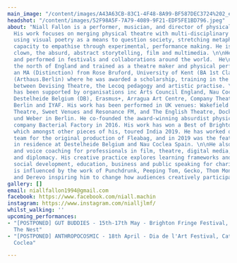 ```yaml
---
main_image: "/content/images/A43A63CB-83C1-4F48-8A99-BF587DEC3724%202_edited_edited.jpg"
headshot: "/content/images/52F98A5F-7A79-4089-9F21-EDF5FE1BD796.jpeg"
about: "Niall Fallon is a performer, musician, and director of physical performance.
  His work focuses on merging physical theatre with multi-disciplinary practices,
  using visual poetry as a means to question society, stretching metaphors and our
  capacity to empathise through experimental, performance making. He is often using
  clown, the absurd, abstract storytelling, film and multimedia. \n\nHe has curated
  and performed in festivals and collaborations around the world.  He\ngrew up in
  the north of England and trained as a theatre maker and physical performer receiving
  an MA (Distinction) from Rose Bruford, University of Kent (BA 1st Class) and LISPA
  (Arthaus.Berlin) where he was awarded a scholarship, training in the meeting points
  between Devising Theatre, the Lecoq pedagogy and artistic practise. \n\nHis work
  has been supported by organisations inc Arts Council England, Nau Coclea Spain (NCS),
  Destelheide Belgium (DB), Erasmus+, Arragua Art Centre, Company Theatre India, Monopol
  Berlin and IYAF. His work has been performed in UK venues: Wakefield Theatre, Marlowe
  Theatre, Sweet Venues and Resonance FM, and The English Theatre, Dock 11 and Spinner
  und Weber in Berlin. He co-founded the award-winning absurdist physical theatre
  company Bacterial Factory in 2016. His work has won a Best of Brighton Fringe Award,
  which amongst other pieces of his, toured India 2019. He has worked on the marketing
  team for the original production of Fleabag, and in 2019 was the featured artist
  in residence at Destelheide Belgium and Nau Coclea Spain. \n\nHe also provides speech
  and voice coaching for professionals in film, theatre, digital media, advocacy,
  and diplomacy. His creative practice explores learning frameworks and tools for
  social development, education, business and public speaking for charities. \n\nHe
  is influenced by the work of Punchdrunk, Peeping Tom, Gecko, Thom Monckton, La Re-Sentida,
  and Derevo inspiring him to change how audiences creatively participate in performance. "
gallery: []
email: niallfallon1994@gmail.com
facebook: https://www.facebook.com/niall.machin
instagram: https://www.instagram.com/nialljlmf/
whilst_walking: ''
upcoming_performances:
- "[POSTPONED] GUT BUDDIES - 15th-17th May - Brighton Fringe Festival, UK - The Warren,
  The Nest"
- "[POSTPONED] ANTHROPOCOSMIC - 18th April - Dia de l'Art Festival, Catalunya - Nau
  Coclea"

---
```

